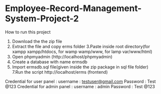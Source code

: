 # Employee-Record-Management-System-Project-2

How to run this project

1. Download the the zip file
2. Extract the file and copy erms folder
3.Paste inside root directory(for xampp xampp/htdocs, for wamp wamp/www, for lamp var/www/html)
4. Open phpmyadmin (http://localhost/phpmyadmin)
5. Create a database with name ermsdb
6. Import ermsdb.sql file(given inside the zip package in sql file folder)
7.Run the script http://localhost/erms (frontend)

Credential for user panel :
username : testuser@gmail.com
Password : Test @123
Credential for admin panel :
username : admin
Password : Test @123

